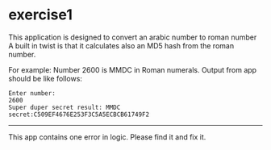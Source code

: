 # exercise1

This application is designed to convert an arabic number to roman number
A built in twist is that it calculates also an MD5 hash from the roman number.

For example:
Number 2600 is MMDC in Roman numerals. 
Output from app should be like follows:
```
Enter number: 
2600 
Super duper secret result: MMDC         secret:C509EF4676E253F3C5A5ECBCB61749F2
```

***
This app contains one error in logic.
Please find it and fix it.<br/>



